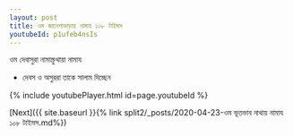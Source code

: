```yaml
---
layout: post
title: ওম জানেশাভাড়ায় নামায ১০৮ টাইমস
youtubeId: p1ufeb4nsIs
---
```

 
 
 ওম দেবাসুরা নামাস্ক্রুথায়া নামায  
 
 -  দেবস ও অসুররা তাকে সালাম দিচ্ছেন 
 
  
 
  
 
 
 
 
 
 


{% include youtubePlayer.html id=page.youtubeId %}
 
[Next]({{ site.baseurl }}{% link  split2/_posts/2020-04-23-ওম ভূতভাব নাথায় নামায ১০৮ টাইমস.md%})
 
